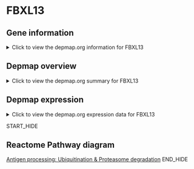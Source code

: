 <h1>FBXL13</h1>

<h2>Gene information</h2>
<details>
  <summary>Click to view the depmap.org information for FBXL13</summary>
  <iframe src="https://depmap.org/portal/gene/FBXL13?tab=about" style="border:none;width:100%;height:800px"></iframe>
</details>

<h2>Depmap overview</h2>
<details>
  <summary>Click to view the depmap.org summary for FBXL13</summary>
  <iframe src="https://depmap.org/portal/gene/FBXL13?tab=overview" style="border:none;width:100%;height:800px"></iframe>
</details>

<h2>Depmap expression</h2>
<details>
  <summary>Click to view the depmap.org expression data for FBXL13</summary>
  <iframe src="https://depmap.org/portal/gene/FBXL13?tab=characterization" style="border:none;width:100%;height:800px"></iframe>
</details>


START_HIDE
<h2>Reactome Pathway diagram</h2>
<a href="https://reactome.org/PathwayBrowser/#/R-HSA-983168">Antigen processing: Ubiquitination & Proteasome degradation</a>
END_HIDE


